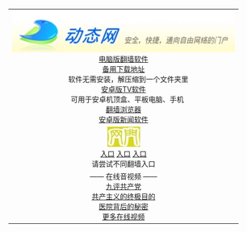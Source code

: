 <table>
  <tr>
    <td align=center>
      <img src="https://github.com/chengyuan98/up/blob/master/dtw.jpg" /><br/>
      <a href="https://git.io/fgp">电脑版翻墙软件</a><br/>
      <a href="https://raw.githubusercontent.com/opipe/Up/master/Tools/FG.zip">备用下载地址</a><br/>
      软件无需安装，解压缩到一个文件夹里<br/>
      <a href="http://bit.ly/2lkajC7">安卓版TV软件</a><br/>
      可用于安卓机顶盒、平板电脑、手机<br/>
      <a href="https://github.com/chengyuan98/pac/blob/master/README.md">翻墙浏览器</a><br/>
      <a href="https://github.com/hao369/a/raw/master/jygV2.2.2017082401.apk">安卓版新闻软件</a><br/>
    </td>
  </tr>
  <tr>
    <td align=center>
      <img src="https://github.com/chengyuan98/up/blob/master/wm.jpg" /><br/>
      <a href="https://s3-us-west-1.amazonaws.com/ogaten/show.htm?from=852">入口</a>
      <a href="https://s3.amazonaws.com/ogate/show.htm?from=852">入口</a>
      <a href="https://s3.us-east-2.amazonaws.com/ogateh/show.htm?from=852">入口</a><br/>
      请尝试不同翻墙入口<br/>
    </td>
  </tr>
  <tr>
    <td align=center>
      —— 在线音视频 ——<br/>
      <a href="https://s3-us-west-1.amazonaws.com/ogaten/show.htm?from=852#c816837"> 九评共产党 </a><br/>
      <a href="https://s3-us-west-1.amazonaws.com/ogaten/show.htm?from=852#c838296"> 共产主义的终极目的 </a><br/>
      <a href="https://s3.amazonaws.com/ogate/show.htm?from=852#c838867"> 医院背后的秘密 </a><br/>
      <a href="https://github.com/chengyuan98/video/blob/master/README.md"> 更多在线视频 </a><br/>
    </td>
  </tr>
</table>
